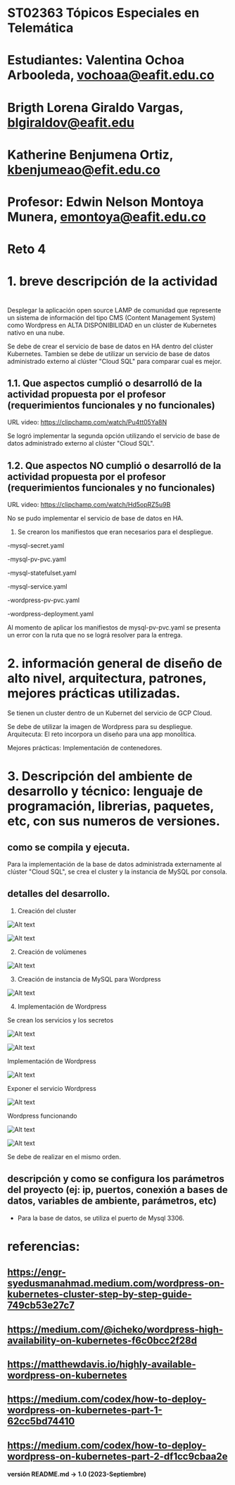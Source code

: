 # ST02363 Tópicos Especiales en Telemática

# Estudiantes: Valentina Ochoa Arbooleda, vochoaa@eafit.edu.co
# Brigth Lorena Giraldo Vargas, blgiraldov@eafit.edu 
# Katherine Benjumena Ortiz, kbenjumeao@efit.edu.co

# Profesor: Edwin Nelson Montoya Munera, emontoya@eafit.edu.co

# Reto 4
#
# 1. breve descripción de la actividad
#
Desplegar la aplicación open source LAMP de comunidad que represente un sistema de información del tipo CMS (Content Management System) como Wordpress en ALTA DISPONIBILIDAD en un clúster de Kubernetes nativo en una nube. 

Se debe de crear el servicio de base de datos en HA dentro del clúster Kubernetes.
Tambien se debe de utilizar un servicio de base de datos administrado externo al clúster  "Cloud SQL" para comparar cual es mejor.

## 1.1. Que aspectos cumplió o desarrolló de la actividad propuesta por el profesor (requerimientos funcionales y no funcionales)

URL video: https://clipchamp.com/watch/Pu4tt05Ya8N

Se logró implementar la segunda opción utilizando el servicio de base de datos administrado externo al clúster "Cloud SQL".

## 1.2. Que aspectos NO cumplió o desarrolló de la actividad propuesta por el profesor (requerimientos funcionales y no funcionales)

URL video: https://clipchamp.com/watch/Hd5opRZ5u9B

No se pudo implementar el servicio de base de datos en HA.

1. Se crearon los manifiestos que eran necesarios para el despliegue.

-mysql-secret.yaml

-mysql-pv-pvc.yaml

-mysql-statefulset.yaml

-mysql-service.yaml

-wordpress-pv-pvc.yaml

-wordpress-deployment.yaml

Al momento de aplicar los manifiestos de mysql-pv-pvc.yaml se presenta un error con la ruta que no se lográ resolver para la entrega.

# 2. información general de diseño de alto nivel, arquitectura, patrones, mejores prácticas utilizadas.

Se tienen un cluster dentro de un Kubernet del servicio de GCP Cloud.

Se debe de utilizar la imagen de Wordpress para su despliegue.
Arquitecuta: El reto incorpora un diseño para una app monolítica.

Mejores prácticas: Implementación de contenedores.

# 3. Descripción del ambiente de desarrollo y técnico: lenguaje de programación, librerias, paquetes, etc, con sus numeros de versiones.

## como se compila y ejecuta.

Para la implementación de la base de datos administrada  externamente al clúster  "Cloud SQL", se crea el cluster y la instancia de MySQL por consola.

## detalles del desarrollo.


1. Creación del cluster

![Alt text](image.png)

![Alt text](image-1.png)

2. Creación de volúmenes 

![Alt text](image-2.png)

3. Creación de instancia de MySQL para Wordpress

![Alt text](image-3.png)

4. Implementación de Wordpress
    
Se crean los servicios y los secretos

![Alt text](image-4.png)

![Alt text](image-5.png)

Implementación de Wordpress

![Alt text](image-6.png)

Exponer el servicio Wordpress

![Alt text](image-7.png)

Wordpress funcionando

![Alt text](image-8.png)

![Alt text](image-9.png)


Se debe de realizar en el mismo orden.

## descripción y como se configura los parámetros del proyecto (ej: ip, puertos, conexión a bases de datos, variables de ambiente, parámetros, etc)

- Para la base de datos, se utiliza el puerto de Mysql 3306.

# referencias:

## https://engr-syedusmanahmad.medium.com/wordpress-on-kubernetes-cluster-step-by-step-guide-749cb53e27c7
## https://medium.com/@icheko/wordpress-high-availability-on-kubernetes-f6c0bcc2f28d
## https://matthewdavis.io/highly-available-wordpress-on-kubernetes 
## https://medium.com/codex/how-to-deploy-wordpress-on-kubernetes-part-1-62cc5bd74410
## https://medium.com/codex/how-to-deploy-wordpress-on-kubernetes-part-2-df1cc9cbaa2e

#### versión README.md -> 1.0 (2023-Septiembre)
